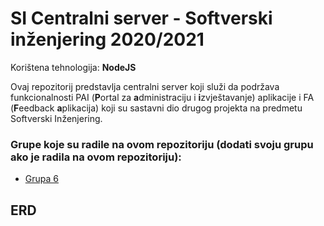 # SI Centralni server - Softverski inženjering 2020/2021

Korištena tehnologija: **NodeJS**

Ovaj repozitorij predstavlja centralni server koji služi da podržava funkcionalnosti PAI (**P**ortal za **a**dministraciju i **i**zvještavanje) aplikacije i FA (**F**eedback **a**plikacija) koji su sastavni dio drugog projekta na predmetu Softverski Inženjering.

### Grupe koje su radile na ovom repozitoriju (dodati svoju grupu ako je radila na ovom repozitoriju):
- [Grupa 6](https://www.youtube.com/watch?v=w4s6H4ku6ZY)

## ERD


